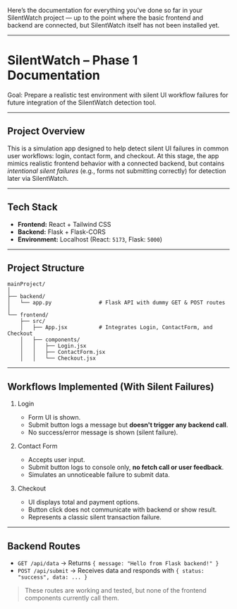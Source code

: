 Here’s the documentation for everything you’ve done so far in your SilentWatch project — up to the point where the basic frontend and backend are connected, but SilentWatch itself has not been installed yet.

---

# SilentWatch – Phase 1 Documentation

Goal: Prepare a realistic test environment with silent UI workflow failures for future integration of the SilentWatch detection tool.

---

##  Project Overview

This is a simulation app designed to help detect silent UI failures in common user workflows: login, contact form, and checkout. At this stage, the app mimics realistic frontend behavior with a connected backend, but contains *intentional silent failures* (e.g., forms not submitting correctly) for detection later via SilentWatch.

---

## Tech Stack

* **Frontend:** React + Tailwind CSS
* **Backend:** Flask + Flask-CORS
* **Environment:** Localhost (React: `5173`, Flask: `5000`)

---

##  Project Structure

```
mainProject/
│
├── backend/
│   └── app.py               # Flask API with dummy GET & POST routes
│
└── frontend/
    ├── src/
    │   ├── App.jsx          # Integrates Login, ContactForm, and Checkout
    │   ├── components/
    │   │   ├── Login.jsx
    │   │   ├── ContactForm.jsx
    │   │   └── Checkout.jsx
```

---

## Workflows Implemented (With Silent Failures)

1. Login

   * Form UI is shown.
   * Submit button logs a message but **doesn't trigger any backend call**.
   * No success/error message is shown (silent failure).

2. Contact Form

   * Accepts user input.
   * Submit button logs to console only, **no fetch call or user feedback**.
   * Simulates an unnoticeable failure to submit data.

3. Checkout

   * UI displays total and payment options.
   * Button click does not communicate with backend or show result.
   * Represents a classic silent transaction failure.

---

## Backend Routes

* `GET /api/data` → Returns `{ message: "Hello from Flask backend!" }`
* `POST /api/submit` → Receives data and responds with `{ status: "success", data: ... }`

> These routes are working and tested, but none of the frontend components currently call them.


